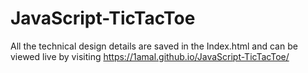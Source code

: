 # JavaScript-TicTacToe
All the technical design details are saved in the Index.html and can be viewed live by visiting https://1amal.github.io/JavaScript-TicTacToe/
